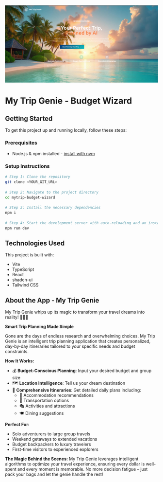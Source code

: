 ![My Trip Genie Header](src/assets/travel-hero.png)

# My Trip Genie - Budget Wizard

## Getting Started

To get this project up and running locally, follow these steps:

### Prerequisites

- Node.js & npm installed - [install with nvm](https://github.com/nvm-sh/nvm#installing-and-updating)

### Setup Instructions

```sh
# Step 1: Clone the repository
git clone <YOUR_GIT_URL>

# Step 2: Navigate to the project directory
cd mytrip-budget-wizard

# Step 3: Install the necessary dependencies
npm i

# Step 4: Start the development server with auto-reloading and an instant preview
npm run dev
```

## Technologies Used

This project is built with:

- Vite
- TypeScript
- React
- shadcn-ui
- Tailwind CSS


## About the App - My Trip Genie

My Trip Genie whips up its magic to transform your travel dreams into reality! 🧞‍♂️✨

**Smart Trip Planning Made Simple**

Gone are the days of endless research and overwhelming choices. My Trip Genie is an intelligent trip planning application that creates personalized, day-by-day itineraries tailored to your specific needs and budget constraints.

**How It Works:**
- 💰 **Budget-Conscious Planning**: Input your desired budget and group size
- 🗺️ **Location Intelligence**: Tell us your dream destination  
- 🎯 **Comprehensive Itineraries**: Get detailed daily plans including:
  - 🏨 Accommodation recommendations
  - 🚗 Transportation options
  - 🎭 Activities and attractions
  - 🍽️ Dining suggestions

**Perfect For:**
- Solo adventurers to large group travels
- Weekend getaways to extended vacations
- Budget backpackers to luxury travelers
- First-time visitors to experienced explorers

**The Magic Behind the Scenes:**
My Trip Genie leverages intelligent algorithms to optimize your travel experience, ensuring every dollar is well-spent and every moment is memorable. No more decision fatigue – just pack your bags and let the genie handle the rest!

